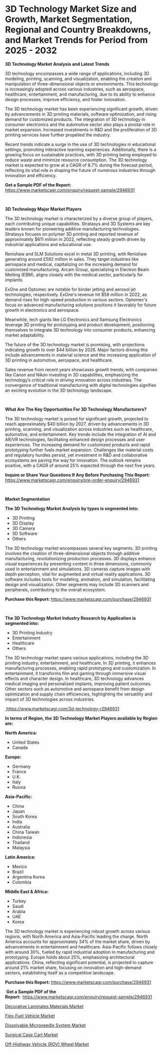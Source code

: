 <p><h1>3D Technology Market Size and Growth, Market Segmentation, Regional and Country Breakdowns, and Market Trends for Period from 2025 -  2032</h1></p><p><strong>3D Technology Market Analysis and Latest Trends</strong></p>
<p><p>3D technology encompasses a wide range of applications, including 3D modeling, printing, scanning, and visualization, enabling the creation and manipulation of three-dimensional objects or environments. This technology is increasingly adopted across various industries, such as aerospace, healthcare, entertainment, and manufacturing, due to its ability to enhance design processes, improve efficiency, and foster innovation.</p><p>The 3D technology market has been experiencing significant growth, driven by advancements in 3D printing materials, software optimization, and rising demand for customized products. The integration of 3D technology in consumer electronics and the automotive sector also plays a pivotal role in market expansion. Increased investments in R&D and the proliferation of 3D printing services have further propelled the industry.</p><p>Recent trends indicate a surge in the use of 3D technologies in educational settings, promoting interactive learning experiences. Additionally, there is a growing focus on sustainable practices, with 3D printing being employed to reduce waste and minimize resource consumption. The 3D technology market is expected to grow at a CAGR of 8.7% during the forecast period, reflecting its vital role in shaping the future of numerous industries through innovation and efficiency.</p></p>
<p><strong>Get a Sample PDF of the Report:&nbsp;</strong> <a href="https://www.marketscagr.com/enquiry/request-sample/2946931?utm_campaign=2115&utm_medium=2&utm_source=Github&utm_content=ia&utm_term=12032025&utm_id=3d-technology">https://www.marketscagr.com/enquiry/request-sample/2946931</a></p>
<p>&nbsp;</p>
<p><strong>3D Technology Major Market Players</strong></p>
<p><p>The 3D technology market is characterized by a diverse group of players, each contributing unique capabilities. Stratasys and 3D Systems are key leaders known for pioneering additive manufacturing technologies. Stratasys focuses on polymer 3D printing and reported revenue of approximately $611 million in 2022, reflecting steady growth driven by industrial applications and educational use. </p><p>Renishaw and SLM Solutions excel in metal 3D printing, with Renishaw generating around £592 million in sales. They target industries like aerospace and medical, capitalizing on the increasing demand for customized manufacturing. Arcam Group, specializing in Electron Beam Melting (EBM), aligns closely with the medical sector, particularly for implants.</p><p>ExOne and Optomec are notable for binder jetting and aerosol jet technologies, respectively. ExOne's revenue hit $58 million in 2022, as demand rises for high-speed production in various sectors. Optomec's focus on advanced manufacturing solutions positions it favorably for future growth in electronics and aerospace.</p><p>Meanwhile, tech giants like LG Electronics and Samsung Electronics leverage 3D printing for prototyping and product development, positioning themselves to integrate 3D technology into consumer products, enhancing market adaptability.</p><p>The future of the 3D technology market is promising, with projections indicating growth to over $44 billion by 2026. Major factors driving this include advancements in material science and the increasing application of 3D printing in automotive, aerospace, and healthcare.</p><p>Sales revenue from recent years showcases growth trends, with companies like Canon and Nikon investing in 3D capabilities, emphasizing the technology’s critical role in driving innovation across industries. The convergence of traditional manufacturing with digital technologies signifies an exciting evolution in the 3D technology landscape.</p></p>
<p>&nbsp;</p>
<p><strong>What Are The Key Opportunities For 3D Technology Manufacturers?</strong></p>
<p><p>The 3D technology market is poised for significant growth, projected to reach approximately $40 billion by 2027, driven by advancements in 3D printing, scanning, and visualization across industries such as healthcare, automotive, and entertainment. Key trends include the integration of AI and AR/VR technologies, facilitating enhanced design processes and user experiences. The increasing demand for customized products and rapid prototyping further fuels market expansion. Challenges like material costs and regulatory hurdles persist, yet investment in R&D and collaborative ecosystems are paving the way for innovation. The outlook remains positive, with a CAGR of around 25% expected through the next five years.</p></p>
<p><strong>Inquire or Share Your Questions If Any Before Purchasing This Report:</strong> <a href="https://www.marketscagr.com/enquiry/pre-order-enquiry/2946931?utm_campaign=2115&utm_medium=2&utm_source=Github&utm_content=ia&utm_term=12032025&utm_id=3d-technology">https://www.marketscagr.com/enquiry/pre-order-enquiry/2946931</a></p>
<p>&nbsp;</p>
<p><strong>Market Segmentation</strong></p>
<p><strong>The 3D Technology Market Analysis by types is segmented into:</strong></p>
<p><ul><li>3D Printing</li><li>3D Display</li><li>3D Camera</li><li>3D Software</li><li>Others</li></ul></p>
<p><p>The 3D technology market encompasses several key segments. 3D printing involves the creation of three-dimensional objects through additive manufacturing, revolutionizing production processes. 3D displays enhance visual experiences by presenting content in three dimensions, commonly used in entertainment and simulations. 3D cameras capture images with depth perception, vital for augmented and virtual reality applications. 3D software includes tools for modeling, animation, and simulation, facilitating design and visualization. Other segments may include 3D scanners and peripherals, contributing to the overall ecosystem.</p></p>
<p><strong>Purchase this Report:&nbsp;</strong><a href="https://www.marketscagr.com/purchase/2946931?utm_campaign=2115&utm_medium=2&utm_source=Github&utm_content=ia&utm_term=12032025&utm_id=3d-technology">https://www.marketscagr.com/purchase/2946931</a></p>
<p>&nbsp;</p>
<p><strong>The 3D Technology Market Industry Research by Application is segmented into:</strong></p>
<p><ul><li>3D Printing Industry</li><li>Entertainment</li><li>Healthcare</li><li>Others</li></ul></p>
<p><p>The 3D technology market spans various applications, including the 3D printing industry, entertainment, and healthcare. In 3D printing, it enhances manufacturing processes, enabling rapid prototyping and customization. In entertainment, it transforms film and gaming through immersive visual effects and character design. In healthcare, 3D technology advances medical imaging and personalized implants, improving patient outcomes. Other sectors such as automotive and aerospace benefit from design optimization and supply chain efficiencies, highlighting the versatility and impact of 3D technologies across industries.</p></p>
<p><a href="https://www.marketscagr.com/3d-technology-r2946931?utm_campaign=2115&utm_medium=2&utm_source=Github&utm_content=ia&utm_term=12032025&utm_id=3d-technology">&nbsp;https://www.marketscagr.com/3d-technology-r2946931</a></p>
<p><strong>In terms of Region, the 3D Technology Market Players available by Region are:</strong></p>
<p>
    <p> <strong> North America: </strong>
        <ul>
            <li>United States</li>
            <li>Canada</li>
        </ul>
        </p> 
    <p> <strong> Europe: </strong>
        <ul>
            <li>Germany</li>
            <li>France</li>
            <li>U.K.</li>
            <li>Italy</li>
            <li>Russia</li>
        </ul>
        </p> 
    <p> <strong> Asia-Pacific: </strong>
        <ul>
            <li>China</li>
            <li>Japan</li>
            <li>South Korea</li>
            <li>India</li>
            <li>Australia</li>
            <li>China Taiwan</li>
            <li>Indonesia</li>
            <li>Thailand</li>
            <li>Malaysia</li>
        </ul>
        </p> 
    <p> <strong> Latin America: </strong>
        <ul>
            <li>Mexico</li>
            <li>Brazil</li>
            <li>Argentina Korea</li>
            <li>Colombia</li>
        </ul>
        </p> 
    <p> <strong> Middle East & Africa: </strong>
        <ul>
            <li>Turkey</li>
            <li>Saudi</li>
            <li>Arabia</li>
            <li>UAE</li>
            <li>Korea</li>
        </ul>
    </p>
    </p>
<p><p>The 3D technology market is experiencing robust growth across various regions, with North America and Asia-Pacific leading the charge. North America accounts for approximately 34% of the market share, driven by advancements in entertainment and healthcare. Asia-Pacific follows closely with around 30%, fueled by rapid industrial adoption in manufacturing and prototyping. Europe holds about 25%, emphasizing architectural applications. China, reflecting significant potential, is projected to capture around 21% market share, focusing on innovation and high-demand sectors, establishing itself as a competitive landscape.</p></p>
<p><strong>Purchase this Report: </strong><a href="https://www.marketscagr.com/purchase/2946931?utm_campaign=2115&utm_medium=2&utm_source=Github&utm_content=ia&utm_term=12032025&utm_id=3d-technology">https://www.marketscagr.com/purchase/2946931</a></p>
<p>&nbsp;<strong>Get a Sample PDF of the Report:&nbsp;&nbsp;</strong><a href="https://www.marketscagr.com/enquiry/request-sample/2946931?utm_campaign=2115&utm_medium=2&utm_source=Github&utm_content=ia&utm_term=12032025&utm_id=3d-technology">https://www.marketscagr.com/enquiry/request-sample/2946931</a></p>
<p><strong></strong></p>
<p><p><a href="https://github.com/willjis/Market-Research-Report-List-1/blob/main/decorative-laminates-materials-market.md?utm_campaign=2115&utm_medium=2&utm_source=Github&utm_content=ia&utm_term=12032025&utm_id=3d-technology">Decorative Laminates Materials Market</a></p><p><a href="https://github.com/ryanbell8967/Market-Research-Report-List-1/blob/main/flex-fuel-vehicle-market.md?utm_campaign=2115&utm_medium=2&utm_source=Github&utm_content=ia&utm_term=12032025&utm_id=3d-technology">Flex-Fuel Vehicle Market</a></p><p><a href="https://github.com/giulyankela/Market-Research-Report-List-1/blob/main/dissolvable-microneedle-system-market.md?utm_campaign=2115&utm_medium=2&utm_source=Github&utm_content=ia&utm_term=12032025&utm_id=3d-technology">Dissolvable Microneedle System Market</a></p><p><a href="https://github.com/mookiesville/Market-Research-Report-List-1/blob/main/surgical-case-cart-market.md?utm_campaign=2115&utm_medium=2&utm_source=Github&utm_content=ia&utm_term=12032025&utm_id=3d-technology">Surgical Case Cart Market</a></p><p><a href="https://github.com/castoriffic/Market-Research-Report-List-6/blob/main/off-highway-vehicle-rov-wheel-market.md?utm_campaign=2115&utm_medium=2&utm_source=Github&utm_content=ia&utm_term=12032025&utm_id=3d-technology">Off-Highway Vehicle (ROV) Wheel Market</a></p></p>